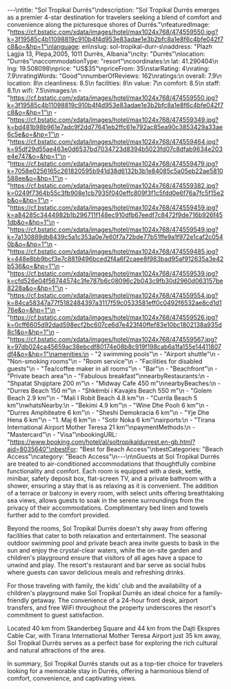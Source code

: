 ---\ntitle: "Sol Tropikal Durrës"\ndescription: "Sol Tropikal Durrës emerges as a premier 4-star destination for travelers seeking a blend of comfort and convenience along the picturesque shores of Durrës."\nfeaturedImage: "https://cf.bstatic.com/xdata/images/hotel/max1024x768/474559550.jpg?k=3f19585c4b11098819c910b4f4d953e83adae1e3b2bfc8a1e8f6c4bfe042f7c8&o=&hp=1"\nlanguage: en\nslug: sol-tropikal-durr-s\naddress: "Plazh Lagjia 13, Plepa,2005, 1011 Durrës, Albania"\ncity: "Durrës"\nlocation: "Durrës"\naccommodationType: "resort"\ncoordinates:\n  lat: 41.290404\n  lng: 19.508098\nprice: "US$35"\npriceFrom: 35\nstarRating: 4\nrating: 7.9\nratingWords: "Good"\nnumberOfReviews: 162\nratings:\n  overall: 7.9\n  location: 8\n  cleanliness: 8.5\n  facilities: 8\n  value: 7\n  comfort: 8.5\n  staff: 8.1\n  wifi: 7.5\nimages:\n  - "https://cf.bstatic.com/xdata/images/hotel/max1024x768/474559550.jpg?k=3f19585c4b11098819c910b4f4d953e83adae1e3b2bfc8a1e8f6c4bfe042f7c8&o=&hp=1"\n  - "https://cf.bstatic.com/xdata/images/hotel/max1024x768/474559349.jpg?k=bd481b98b961e7adc9f2dd77641eb2ffc61e792ac85ea90c3853429a33ae6c5e&o=&hp=1"\n  - "https://cf.bstatic.com/xdata/images/hotel/max1024x768/474559464.jpg?k=95df29d55ae463e0d6537bd7034723d8394b5023fd07c8dfab9634e203e4e747&o=&hp=1"\n  - "https://cf.bstatic.com/xdata/images/hotel/max1024x768/474559479.jpg?k=7058e0256165c261820595b941d38d6132b3b1e84085c5a05eb22ae5810588ee&o=&hp=1"\n  - "https://cf.bstatic.com/xdata/images/hotel/max1024x768/474559382.jpg?k=0249f7364b55c3fb908e1cb7935f040effc809f3f1c5fdd0e6f76a7fc5f15e2b&o=&hp=1"\n  - "https://cf.bstatic.com/xdata/images/hotel/max1024x768/474559459.jpg?k=a84285c3444982b1b296711f148ec910dfb67eedf7c8472f9de716b926f451db&o=&hp=1"\n  - "https://cf.bstatic.com/xdata/images/hotel/max1024x768/474559549.jpg?k=7a130889db8439c5a1c353a0e7e60f7a72bde77b51ffe9a1f972e1caf2c0540b&o=&hp=1"\n  - "https://cf.bstatic.com/xdata/images/hotel/max1024x768/474559485.jpg?k=448e8bb9bcf3e7c8819496bced2f4a6f2caee8f983bad95af912635a3e42b536&o=&hp=1"\n  - "https://cf.bstatic.com/xdata/images/hotel/max1024x768/474559539.jpg?k=cfd526e04f56744574c3fe787b6c08096c2b043c9fb30d2960d063157be8228a&o=&hp=1"\n  - "https://cf.bstatic.com/xdata/images/hotel/max1024x768/474559554.jpg?k=84ca58347a77f5182484397a3117f59c0533581eff0c0492f6532ae8cd1d176e&o=&hp=1"\n  - "https://cf.bstatic.com/xdata/images/hotel/max1024x768/474559526.jpg?k=0cff6605d92dad598ecf2bc607ce6d7e423f40ffef83e10bc1802138a935d8c1&o=&hp=1"\n  - "https://cf.bstatic.com/xdata/images/hotel/max1024x768/474559567.jpg?k=97db024ca45659ac38ebcdf80174e08b8c919f198cab6a1fa155e14411807df4&o=&hp=1"\namenities:\n  - "2 swimming pools"\n  - "Airport shuttle"\n  - "Non-smoking rooms"\n  - "Room service"\n  - "Facilities for disabled guests"\n  - "Tea/coffee maker in all rooms"\n  - "Bar"\n  - "Beachfront"\n  - "Private beach area"\n  - "Fabulous breakfast"\nnearbyRestaurants:\n  - "Shpatat Shqiptare 200 m"\n  - "Midway Cafe 450 m"\nnearbyBeaches:\n  - "Durres Beach 150 m"\n  - "Shkëmbi i Kavajës Beach 550 m"\n  - "Golem Beach 2.9 km"\n  - "Mali I Robit Beach 4.8 km"\n  - "Currila Beach 5 km"\nwhatsNearby:\n  - "Bekimi 4.9 km"\n  - "Wine Dhe Pooh 6 km"\n  - "Durres Amphiteatre 6 km"\n  - "Sheshi Demokracia 6 km"\n  - "Yje Dhe Hena 6 km"\n  - "1. Maj 6 km"\n  - "Sotir Noka 6 km"\nairports:\n  - "Tirana International Airport Mother Teresa 21 km"\npaymentMethods:\n  - "Mastercard"\n  - "Visa"\nbookingURL: "https://www.booking.com/hotel/al/soltropikaldurrest.en-gb.html?aid=8035640"\nbestFor: "Best for Beach Access"\nbestCategories: "Beach Access"\ncategory: "Beach Access"\n---\n\nGuests at Sol Tropikal Durrës are treated to air-conditioned accommodations that thoughtfully combine functionality and comfort. Each room is equipped with a desk, kettle, minibar, safety deposit box, flat-screen TV, and a private bathroom with a shower, ensuring a stay that is as relaxing as it is convenient. The addition of a terrace or balcony in every room, with select units offering breathtaking sea views, allows guests to soak in the serene surroundings from the privacy of their accommodations. Complimentary bed linen and towels further add to the comfort provided.

Beyond the rooms, Sol Tropikal Durrës doesn't shy away from offering facilities that cater to both relaxation and entertainment. The seasonal outdoor swimming pool and private beach area invite guests to bask in the sun and enjoy the crystal-clear waters, while the on-site garden and children's playground ensure that visitors of all ages have a space to unwind and play. The resort's restaurant and bar serve as social hubs where guests can savor delicious meals and refreshing drinks.

For those traveling with family, the kids' club and the availability of a children's playground make Sol Tropikal Durrës an ideal choice for a family-friendly getaway. The convenience of a 24-hour front desk, airport transfers, and free WiFi throughout the property underscores the resort's commitment to guest satisfaction.

Located 40 km from Skanderbeg Square and 44 km from the Dajti Ekspres Cable Car, with Tirana International Mother Teresa Airport just 35 km away, Sol Tropikal Durrës serves as a perfect base for exploring the rich cultural and natural attractions of the area.

In summary, Sol Tropikal Durrës stands out as a top-tier choice for travelers looking for a memorable stay in Durrës, offering a harmonious blend of comfort, convenience, and captivating views.